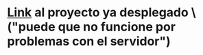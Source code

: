 
# [Link](http://20.25.69.138:3000) al proyecto ya desplegado \ ("puede que no funcione por problemas con el servidor")